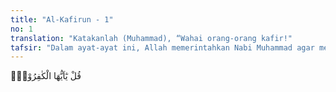 ```yaml
---
title: "Al-Kafirun - 1"
no: 1
translation: "Katakanlah (Muhammad), “Wahai orang-orang kafir!"
tafsir: "Dalam ayat-ayat ini, Allah memerintahkan Nabi Muhammad agar menyatakan kepada orang-orang kafir bahwa \"Tuhan\" yang mereka sembah bukanlah \"Tuhan\" yang ia sembah, karena mereka menyembah \"Tuhan\" yang memerlukan pembantu dan mempunyai anak atau menjelma dalam suatu bentuk atau dalam sesuatu rupa atau bentuk-bentuk lain yang mereka dakwakan. Sedang Nabi saw menyembah Tuhan yang tidak ada tandingan-Nya dan tidak ada sekutu bagi-Nya; tidak mempunyai anak dan istri. Akal tidak sanggup menerka bagaimana Dia, tidak ditentukan oleh tempat dan tidak terikat oleh masa, tidak memerlukan perantaraan dan tidak pula memerlukan penghubung.\n\nMaksud pernyataan itu adalah terdapat perbedaan sangat besar antara \"Tuhan\" yang disembah orang-orang kafir dengan \"Tuhan\" yang disembah Nabi Muhammad. Mereka menyifati tuhannya dengan sifat-sifat yang tidak layak sama sekali bagi Tuhan yang disembah Nabi."
---
```


قُلْ يٰٓاَيُّهَا الْكٰفِرُوْنَۙ
